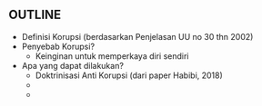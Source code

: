 ## OUTLINE
- Definisi Korupsi (berdasarkan Penjelasan UU no 30 thn 2002)
- Penyebab Korupsi?
  - Keinginan untuk memperkaya diri sendiri
- Apa yang dapat dilakukan?
  - Doktrinisasi Anti Korupsi (dari paper Habibi, 2018)
  - 
  - 